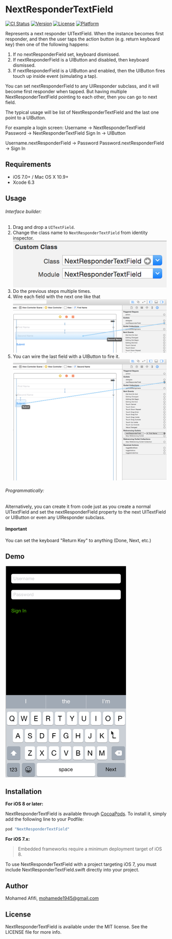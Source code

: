 # NextResponderTextField

[![CI Status](http://img.shields.io/travis/mohamede1945/NextResponderTextField.svg?style=flat)](https://travis-ci.org/mohamede1945/NextResponderTextField)
[![Version](https://img.shields.io/cocoapods/v/NextResponderTextField.svg?style=flat)](http://cocoapods.org/pods/NextResponderTextField)
[![License](https://img.shields.io/cocoapods/l/NextResponderTextField.svg?style=flat)](http://cocoapods.org/pods/NextResponderTextField)
[![Platform](https://img.shields.io/cocoapods/p/NextResponderTextField.svg?style=flat)](http://cocoapods.org/pods/NextResponderTextField)


Represents a next responder UITextField.
When the instance becomes first responder, and then the user taps the action button (e.g. return keyboard key) 
then one of the following happens:
1. If no nextResponderField set, keyboard dismissed.
2. If nextResponderField is a UIButton and disabled, then keyboard dismissed.
3. If nextResponderField is a UIButton and enabled, then the UIButton fires touch up inside event (simulating a tap).

You can set nextResponderField to any UIResponder subclass, and it will become first responder when tapped.
But having multiple NextResponderTextField pointing to each other, then you can go to next field.

The typical usage will be list of NextResponderTextField and the last one point to a UIButton.

For example a login screen:
Username -> NextResponderTextField
Password -> NextResponderTextField
Sign In -> UIButton

Username.nextResponderField -> Password
Password.nextResponderField -> Sign In

## Requirements

- iOS 7.0+ / Mac OS X 10.9+
- Xcode 6.3

## Usage

###### Interface builder:

1. Drag and drop a `UITextField`.
2. Change the class name to `NextResponderTextField` from identity inspector.
![Step 2](screenshots/step1.png)
3. Do the previous steps multiple times.
4. Wire each field with the next one like that
![Step 4](screenshots/step2.png)
5. You can wire the last field with a UIButton to fire it.
![Step 5](screenshots/step3.png)

###### Programmatically:
Alternatively, you can create it from code just as you create a normal UITextField
and set the nextResponderField property to the next UITextField or UIButton or even any UIResponder subclass.


#### Important

You can set the keyboard "Return Key" to anything (Done, Next, etc.)

## Demo
![Step 4](screenshots/demo.gif)

## Installation

**For iOS 8 or later:**

NextResponderTextField is available through [CocoaPods](http://cocoapods.org). To install
it, simply add the following line to your Podfile:

```ruby
pod "NextResponderTextField"
```

**For iOS 7.x:**

> Embedded frameworks require a minimum deployment target of iOS 8.

To use NextResponderTextField with a project targeting iOS 7, you must include NextResponderTextField.swift directly into your project.

## Author

Mohamed Afifi, mohamede1945@gmail.com

## License

NextResponderTextField is available under the MIT license. See the LICENSE file for more info.

